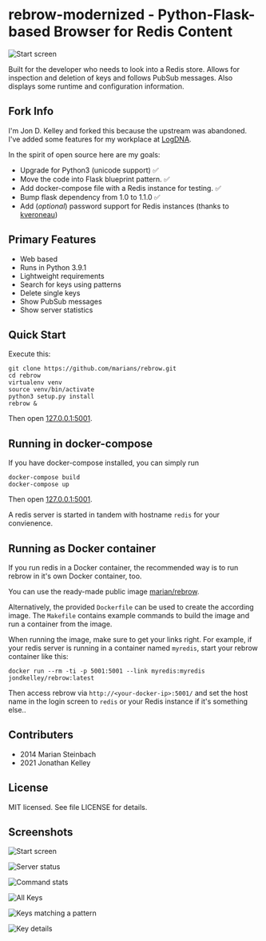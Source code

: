 rebrow-modernized - Python-Flask-based Browser for Redis Content
=====================================================

![Start screen](https://farm4.staticflickr.com/3913/14615623267_c4a38b4fe1_c.jpg)

Built for the developer who needs to look into a Redis store.
Allows for inspection and deletion of keys and follows PubSub messages. Also displays
some runtime and configuration information.

## Fork Info

I'm Jon D. Kelley and forked this because the upstream was abandoned.
I've added some features for my workplace at [LogDNA](https://logdna.com/).

In the spirit of open source here are my goals:

* Upgrade for Python3 (unicode support) ✅
* Move the code into Flask blueprint pattern. ✅
* Add docker-compose file with a Redis instance for testing. ✅
* Bump flask dependency from 1.0 to 1.1.0 ✅
* Add (*optional*) password support for Redis instances (thanks to [kveroneau](https://github.com/kveroneau))

## Primary Features

* Web based
* Runs in Python 3.9.1
* Lightweight requirements
* Search for keys using patterns
* Delete single keys
* Show PubSub messages
* Show server statistics

## Quick Start

Execute this:

    git clone https://github.com/marians/rebrow.git
    cd rebrow
    virtualenv venv
    source venv/bin/activate
    python3 setup.py install
    rebrow &

Then open [127.0.0.1:5001](http://127.0.0.1:5001).

## Running in docker-compose

If you have docker-compose installed, you can simply run

```
docker-compose build
docker-compose up
```

Then open [127.0.0.1:5001](http://127.0.0.1:5001).

A redis server is started in tandem with hostname `redis` for your convienence.

## Running as Docker container

If you run redis in a Docker container, the recommended way is to run rebrow in it's own Docker container, too.

You can use the ready-made public image [marian/rebrow](https://registry.hub.docker.com/u/marian/rebrow/).

Alternatively, the provided `Dockerfile` can be used to create the according image. The `Makefile` contains example commands to build the image and run a container from the image.

When running the image, make sure to get your links right. For example, if your redis server is running in a container named `myredis`, start your rebrow container like this:

```
docker run --rm -ti -p 5001:5001 --link myredis:myredis jondkelley/rebrow:latest
```

Then access rebrow via `http://<your-docker-ip>:5001/` and set the host name in the login screen to `redis` or your Redis instance if it's something else..

## Contributers

* 2014 Marian Steinbach
* 2021 Jonathan Kelley

## License

MIT licensed. See file LICENSE for details.

## Screenshots

![Start screen](https://farm4.staticflickr.com/3913/14615623267_c4a38b4fe1_c.jpg)

![Server status](https://farm3.staticflickr.com/2897/14615432280_b379e0f0af_c.jpg)

![Command stats](https://farm4.staticflickr.com/3902/14801787802_0c9b518f32_c.jpg)

![All Keys](https://farm4.staticflickr.com/3887/14615526428_ea251f2600_c.jpg)

![Keys matching a pattern](https://farm4.staticflickr.com/3887/14615482059_dda867f87f_c.jpg)

![Key details](https://farm6.staticflickr.com/5574/14779149896_f7194f0f7c_c.jpg)

